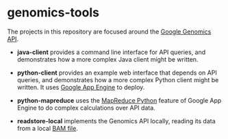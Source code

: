 genomics-tools
==============

The projects in this repository are focused around the <a href="https://developers.google.com/genomics">Google Genomics API</a>.

* **java-client** provides a command line interface for API queries, and demonstrates how a more complex Java
client might be written.

* **python-client** provides an example web interface that depends on API queries, and demonstrates how a more complex
Python client might be written. It uses
<a href="https://developers.google.com/appengine/docs/python/gettingstartedpython27/introduction">Google App Engine</a>
to deploy.

* **python-mapreduce** uses the <a href="https://developers.google.com/appengine/docs/python/dataprocessing/">MapReduce Python</a>
feature of Google App Engine to do complex calculations over API data.

* **readstore-local** implements the Genomics API locally, reading its data from a local
<a href="http://samtools.sourceforge.net/SAMv1.pdf">BAM file</a>.